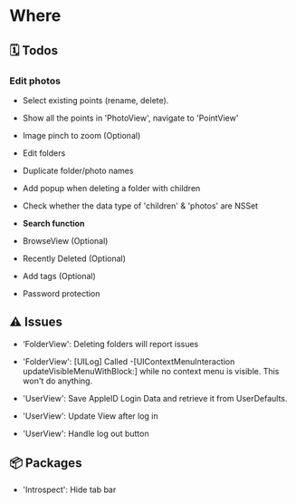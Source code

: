 # Where
## 🗓 Todos
### Edit photos
- Select existing points (rename, delete).
- Show all the points in 'PhotoView', navigate to 'PointView'
- Image pinch to zoom (Optional)

- Edit folders
- Duplicate folder/photo names
- Add popup when deleting a folder with children
- Check whether the data type of 'children' & 'photos' are NSSet
- **Search function**
- BrowseView (Optional)
- Recently Deleted (Optional)
- Add tags (Optional)
- Password protection

## ⚠️ Issues
- ‘FolderView': Deleting folders will report issues
- 'FolderView': [UILog] Called -[UIContextMenuInteraction updateVisibleMenuWithBlock:] while no context menu is visible. This won't do anything.

- 'UserView': Save AppleID Login Data and retrieve it from UserDefaults.
- 'UserView': Update View after log in
- 'UserView': Handle log out button

## 📦 Packages
- 'Introspect': Hide tab bar
